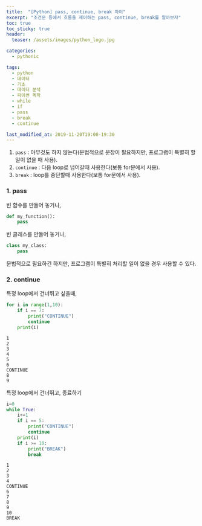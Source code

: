 ```yaml
---
title:  "[Python] pass, continue, break 차이"
excerpt: "조건문 등에서 흐름을 제어하는 pass, continue, break를 알아보자"
toc: true
toc_sticky: true
header:
  teaser: /assets/images/python_logo.jpg

categories:
  - pythonic

tags:
  - python
  - 데이터
  - 기초
  - 데이터 분석
  - 파이썬 독학
  - while
  - if
  - pass
  - break
  - continue

last_modified_at: 2019-11-20T19:00-19:30
---
```


1. `pass` : 아무것도 하지 않는다(문법적으로 문장이 필요하지만, 프로그램이 특별히 할 일이 없을 때 사용).  
2. `continue` : 다음 loop로 넘어갈때 사용한다(보통 for문에서 사용).  
3. `break` : loop를 중단할때 사용한다(보통 for문에서 사용).  


### 1. pass  

빈 함수를 만들어 놓거나,  
```python
def my_function():
    pass
```

빈 클래스를 만들어 놓거나,  
```python
class my_class:
    pass
```

문법적으로 필요하긴 하지만, 프로그램이 특별히 처리할 일이 없을 경우 사용할 수 있다.  


### 2. continue  

특정 loop에서 건너뛰고 싶을때,  
```python
for i in range(1,10):
    if i == 7:
        print("CONTINUE")
        continue
    print(i)    
```

```
1
2
3
4
5
6
CONTINUE
8
9
```


특정 loop에서 건너뛰고, 종료하기  
```python
i=0
while True:
    i+=1
    if i == 5:
        print("CONTINUE")
        continue
    print(i)    
    if i >= 10:
        print("BREAK")
        break
```
```
1
2
3
4
CONTINUE
6
7
8
9
10
BREAK
```


